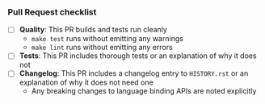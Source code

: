 ### Pull Request checklist ###
<!-- Before submitting the PR, please address each item -->
- [ ] **Quality**: This PR builds and tests run cleanly
  - `make test` runs without emitting any warnings
  - `make lint` runs without emitting any errors
- [ ] **Tests**: This PR includes thorough tests or an explanation of why it does not
- [ ] **Changelog**: This PR includes a changelog entry to `HISTORY.rst` or an explanation of why it does not need one
  - Any breaking changes to language binding APIs are noted explicitly
